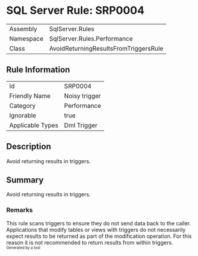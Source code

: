 # SQL Server Rule: SRP0004
  
|    |    |
|----|----|
| Assembly | SqlServer.Rules |
| Namespace | SqlServer.Rules.Performance |
| Class | AvoidReturningResultsFromTriggersRule |
  
## Rule Information
  
|    |    |
|----|----|
| Id | SRP0004 |
| Friendly Name | Noisy trigger |
| Category | Performance |
| Ignorable | true |
| Applicable Types | Dml Trigger  |
  
## Description
  
Avoid returning results in triggers.
  
## Summary
  
Avoid returning results in triggers.
  
### Remarks
  
This rule scans triggers to ensure they do not send data back to the caller. 
Applications that modify tables or views with triggers do not necessarily expect results to
be returned as part of the modification operation. For this reason it is not recommended to
return results from within triggers.  
<sub><sup>Generated by a tool</sup></sub>
